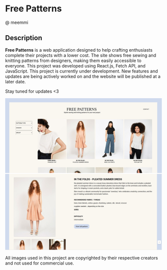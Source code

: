 # Free Patterns
@ meemmi
## Description
**Free Patterns** is a web application designed to help crafting enthusiasts complete their projects with a lower cost. The site shows free sewing and knitting patterns from designers, making them easily accessible to everyone. This project was developed using React.js, Fetch API, and JavaScript. This project is currently under development. New features and updates are being actively worked on and the website will be published at a later date.

Stay tuned for updates <3

![Homepage Screenshot](readmePictures/FreePatterns-LandingPage.jpg)
![Homepage Screenshot](readmePictures/FreePatterns-ProductPage2.jpg)

All images used in this project are copyrighted by their respective creators and not used for commercial use.
